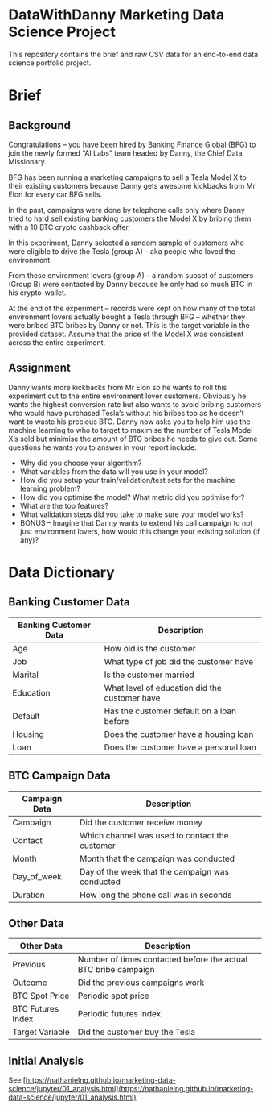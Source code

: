 # DataWithDanny Marketing Data Science Project

This repository contains the brief and raw CSV data for an end-to-end data science portfolio project.

# Brief

## Background

Congratulations – you have been hired by Banking Finance Global (BFG) to join the newly formed “AI Labs” team headed by Danny, the Chief Data Missionary.

BFG has been running a marketing campaigns to sell a Tesla Model X to their existing customers because Danny gets awesome kickbacks from Mr Elon for every car BFG sells.

In the past, campaigns were done by telephone calls only where Danny tried to hard sell existing banking customers the Model X by bribing them with a 10 BTC crypto cashback offer.

In this experiment, Danny selected a random sample of customers who were eligible to drive the Tesla (group A) – aka people who loved the environment.

From these environment lovers (group A) – a random subset of customers (Group B) were contacted by Danny because he only had so much BTC in his crypto-wallet.

At the end of the experiment – records were kept on how many of the total environment lovers actually bought a Tesla through BFG – whether they were bribed BTC bribes by Danny or not. This is the target variable in the provided dataset.
Assume that the price of the Model X was consistent across the entire experiment.

## Assignment

Danny wants more kickbacks from Mr Elon so he wants to roll this experiment out to the entire environment lover customers. Obviously he wants the highest conversion rate but also wants to avoid bribing customers who would have purchased Tesla’s without his bribes too as he doesn’t want to waste his precious BTC.
Danny now asks you to help him use the machine learning to who to target to maximise the number of Tesla Model X’s sold but minimise the amount of BTC bribes he needs to give out.
Some questions he wants you to answer in your report include:

* Why did you choose your algorithm?  
* What variables from the data will you use in your model?  
* How did you setup your train/validation/test sets for the machine learning problem?  
* How did you optimise the model? What metric did you optimise for?  
* What are the top features?  
* What validation steps did you take to make sure your model works?  
* BONUS – Imagine that Danny wants to extend his call campaign to not just environment lovers, how would this change your existing solution (if any)?

# Data Dictionary

## Banking Customer Data

| Banking Customer Data	| Description |
| --- | ---|
| Age | How old is the customer |
| Job | What type of job did the customer have |
| Marital | Is the customer married |
| Education	| What level of education did the customer have |
| Default | Has the customer default on a loan before |
| Housing | Does the customer have a housing loan |
| Loan | Does the customer have a personal loan |

## BTC Campaign Data

| Campaign Data	| Description |
| --- | --- |
| Campaign | Did the customer receive money |
| Contact |Which channel was used to contact the customer |
| Month | Month that the campaign was conducted |
| Day_of_week |Day of the week that the campaign was conducted |
| Duration | How long the phone call was in seconds |

## Other Data

| Other Data | Description |
| --- | --- |
| Previous | Number of times contacted before the actual BTC bribe campaign |
| Outcome | Did the previous campaigns work |
| BTC Spot Price | Periodic spot price |
| BTC Futures Index | Periodic futures index |
| Target Variable | Did the customer buy the Tesla |

## Initial Analysis

See [https://nathanielng.github.io/marketing-data-science/jupyter/01_analysis.html](https://nathanielng.github.io/marketing-data-science/jupyter/01_analysis.html)



